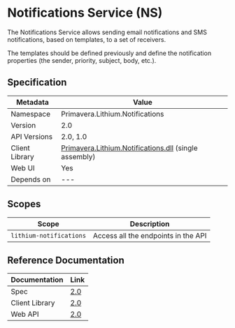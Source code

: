# Notifications Service (NS)

The Notifications Service allows sending email notifications and SMS notifications, based on templates, to a set of receivers.

The templates should be defined previously and define the notification properties (the sender, priority, subject, body, etc.).

## Specification

<!-- markdown-link-check-disable -->
| Metadata | Value |
| - | - |
| Namespace | Primavera.Lithium.Notifications |
| Version | 2.0 |
| API Versions | 2.0, 1.0 |
| Client Library | [Primavera.Lithium.Notifications.dll]((http://nuget.primaverabss.com:82/feeds/public-lithium-general/Primavera.Lithium.Notifications)) (single assembly) |
| Web UI | Yes |
| Depends on | --- |
<!-- markdown-link-check-enable -->

## Scopes

| Scope | Description |
| - | - |
| `lithium-notifications` | Access all the endpoints in the API |

## Reference Documentation

| Documentation | Link |
| - | - |
| Spec | [2.0](./specs/ns-spec-2.0.md) |
| Client Library | [2.0](https://ns.lithium.primaverabss.com/.doc/clientlib) |
| Web API | [2.0](https://ns.lithium.primaverabss.com/.doc/webapi) |
